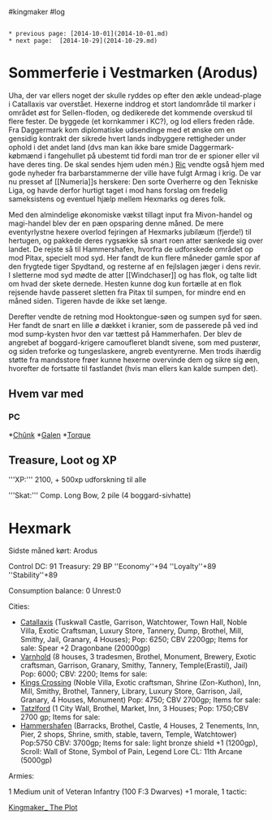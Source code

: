 #kingmaker #log

```ad-info

* previous page: [2014-10-01](2014-10-01.md)
* next page:  [2014-10-29](2014-10-29.md) 
```

# Sommerferie i Vestmarken (Arodus)    
 
Uha, der var ellers noget der skulle ryddes op efter den ækle undead-plage i Catallaxis var overstået. Hexerne inddrog et stort landområde til marker i området øst for Sellen-floden, og dedikerede det kommende overskud til flere fester.
De byggede (et kornkammer i KC?), og lod ellers freden råde. Fra Daggermark kom diplomatiske udsendinge med et ønske om en gensidig kontrakt der sikrede hvert lands indbyggere rettigheder under ophold i det andet land (dvs man kan ikke bare smide Daggermark-købmænd i fangehullet på ubestemt tid fordi man tror de er spioner eller vil have deres ting. De skal sendes hjem uden mén.) [Ric](Ric.md) vendte også hjem med gode nyheder fra barbarstammerne der ville have fulgt Armag i krig. De var nu presset af [[Numeria]]s herskere: Den sorte Overherre og den Tekniske Liga, og havde derfor hurtigt taget i mod hans forslag om fredelig sameksistens og eventuel hjælp mellem Hexmarks og deres folk.
Med den almindelige økonomiske vækst tillagt input fra Mivon-handel og magi-handel blev der en pæn opsparing denne måned. De mere eventyrlystne hexere overlod fejringen af Hexmarks jubilæum (fjerde!) til hertugen, og pakkede deres rygsække så snart roen atter sænkede sig over landet. De rejste så til Hammershafen, hvorfra de udforskede området op mod Pitax, specielt mod syd. Her fandt de kun flere måneder gamle spor af den frygtede tiger Spydtand, og resterne af en fejlslagen jæger i dens revir. I sletterne mod syd mødte de atter [[Windchaser]] og has flok, og talte lidt om hvad der skete dernede. Hesten kunne dog kun fortælle at en flok rejsende havde passeret sletten fra Pitax til sumpen, for mindre end en måned siden. Tigeren havde de ikke set længe. 
Derefter vendte de retning mod Hooktongue-søen og sumpen syd for søen. Her fandt de snart en lille ø dækket i kranier, som de passerede på ved ind mod sump-kysten hvor den var tættest på Hammerhafen. Der blev de angrebet af boggard-krigere camoufleret blandt sivene, som med pusterør, og siden treforke og tungeslaskere, angreb eventyrerne. Men trods ihærdig støtte fra mandsstore frøer kunne hexerne overvinde dem og sikre sig øen, hvorefter de fortsatte til fastlandet (hvis man ellers kan kalde sumpen det).
## Hvem var med 
### PC 
 
*[Chûnk](Chûnk%20Van%20Der%20Hamer.md)
*[Galen](Galen%20Jabir.md)
*[Torque](Torque%20Firebrand.md)
## Treasure, Loot og XP 
'''XP:''' 2100, + 500xp udforskning til alle
'''Skat:''' Comp. Long Bow, 2 pile (4 boggard-sivhatte)
# Hexmark  
Sidste måned kørt: Arodus
 
Control DC: 91 Treasury: 29 BP 
 ''Economy''+94 ''Loyalty''+89 ''Stability''+89 
Consumption balance: 0 Unrest:0
Cities:
* [Catallaxis](Catallaxis.md) (Tuskwall Castle, Garrison, Watchtower, Town Hall, Noble Villa, Exotic Craftsman, Luxury Store, Tannery, Dump, Brothel, Mill, Smithy, Jail, Granary, 4 Houses); Pop: 6250; CBV 2200gp; Items for sale: Spear +2 Dragonbane (20000gp)
* [Varnhold](Varnhold.md) (8 houses, 3 tradesmen, Brothel, Monument, Brewery, Exotic craftsman, Garrison, Granary, Smithy, Tannery, Temple(Erastil), Jail) Pop: 6000; CBV: 2200; Items for sale: 
* [Kings Crossing](Kings%20Crossing.md) (Noble Villa, Exotic craftsman, Shrine (Zon-Kuthon), Inn, Mill, Smithy, Brothel, Tannery, Library, Luxury Store, Garrison, Jail, Granary, 4 Houses, Monument) Pop: 4750; CBV 2700gp; Items for sale: 
* [Tatzlford](Tatzlford.md) (1 City Wall, Brothel, Market, Inn, 3 Houses; Pop: 1750;CBV 2700 gp; Items for sale:
* [Hammershafen](Hammershafen.md) (Barracks, Brothel, Castle, 4 Houses, 2 Tenements, Inn, Pier, 2 shops, Shrine, smith, stable, tavern, Temple, Watchtower) Pop:5750 CBV: 3700gp; Items for sale: light bronze shield +1 (1200gp), Scroll: Wall of Stone, Symbol of Pain, Legend Lore CL: 11th Arcane (5000gp)
Armies:
1 Medium unit of Veteran Infantry (100 F:3 Dwarves)
+1 morale, 1 tactic: 
[Kingmaker_ The Plot](Kingmaker_%20The%20Plot.md)
